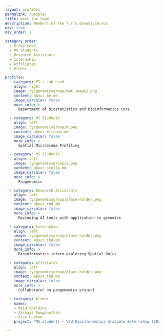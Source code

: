 ```yaml
---
layout: profiles
permalink: /people/
title: meet the team
description: Members of the T.Y.C.GenomicsGroup
nav: true
nav_order: 1

category_order:
  - Group Lead
  - MS Students
  - Research Assistants
  - Internship
  - Affiliates
  - Alumni

profiles:
  - category: PI / Lab Lead
    align: right
    image: tycgenomicsgroup/kmt-image2.png
    content: about_me.md
    image_circular: false
    more_info: >
      Department of Biostatistics and Bioinformatics Core

  - category: MS Students
    align: left
    image: tycgenomicsgroup/m.png
    content: about_miranda.md
    image_circular: false
    more_info: >
      Spatial Microbiome Profiling

  - category: MS Students
    align: left
    image: tycgenomicsgroup/s.png
    content: about_stella.md
    image_circular: false
    more_info: >
      Pangenomics

  - category: Research Assistants
    align: left
    image: tycgenomicsgroup/place-holder.png
    content: about_tbd.md
    image_circular: false
    more_info: >
      Reviewing AI tools with application to genomics

  - category: Internship
    align: left
    image: tycgenomicsgroup/place-holder.png
    content: about_tbd.md
    image_circular: false
    more_info: >
      Bioinformatics intern exploring Spatial Omics

  - category: Affiliates
    align: left
    image: tycgenomicsgroup/place-holder.png
    content: about_tbd.md
    image_circular: false
    more_info: >
      Collaborator on pangenomics project

  - category: Alumni
    names:
    - Reid Spalding
    - Akshaya Ranganathan
    - Alex Lupton
    project: "MS students – VCU Bioinformatics Graduate Externship (2023). Project: NGS Pipeline for *S. sanguinis* Mutant Screening."

---
```

